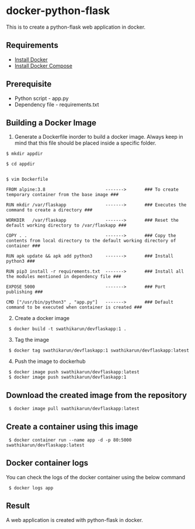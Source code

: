 # docker-python-flask

This is to create a python-flask web application in docker.

## Requirements

- [Install Docker](https://docs.docker.com/engine/install/)
- [Install Docker Compose](https://docs.docker.com/compose/install/)

## Prerequisite

- Python script - app.py
- Dependency file - requirements.txt

## Building a Docker Image

1. Generate a Dockerfile inorder to build a docker image. Always keep in mind that this file should be placed inside a specific folder. 

```
$ mkdir appdir

$ cd appdir


$ vim Dockerfile

FROM alpine:3.8                       ------->       ### To create temporary container from the base image ###

RUN mkdir /var/flaskapp               ------->       ### Executes the command to create a directory ###

WORKDIR   /var/flaskapp               ------->       ### Reset the default working directory to /var/flaskapp ###

COPY . .                              ------->       ### Copy the contents from local directory to the default working directory of container ###

RUN apk update && apk add python3     ------->       ### Install python3 ###

RUN pip3 install -r requirements.txt  ------->       ### Install all the modules mentioned in dependency file ###

EXPOSE 5000                           ------->       ### Port publishing ###

CMD ["/usr/bin/python3" , "app.py"]   ------->       ### Default command to be executed when container is created ###
```

2. Create a docker image

```
 $ docker build -t swathikarun/devflaskapp:1 .
```

3. Tag the image

```
 $ docker tag swathikarun/devflaskapp:1 swathikarun/devflaskapp:latest
```

4. Push the image to dockerhub

```
 $ docker image push swathikarun/devflaskapp:latest
 $ docker image push swathikarun/devflaskapp:1
```
 
## Download the created image from the repository

```
 $ docker image pull swathikarun/devflaskapp:latest
```
 
## Create a container using this image

```
 $ docker container run --name app -d -p 80:5000 swathikarun/devflaskapp:latest
```

## Docker container logs

 You can check the logs of the docker container using the below command
 
 ```
  $ docker logs app
 ```
 
 ## Result
 
 A web application is created with python-flask in docker.
